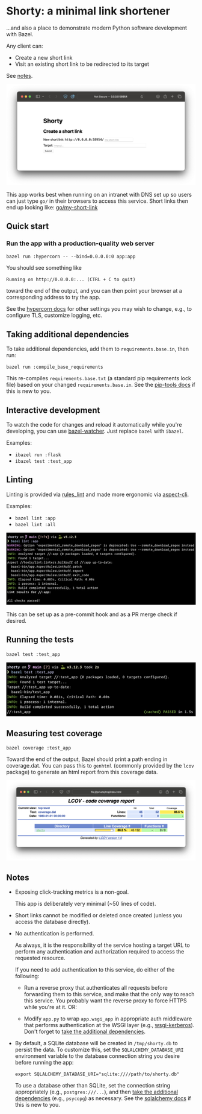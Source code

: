 # Shorty: a minimal link shortener

...and also a place to demonstrate
modern Python software development with Bazel.

Any client can:
* Create a new short link
* Visit an existing short link to be redirected to its target

See [notes](#notes).

![](./screenshot-shorty.png)

This app works best when running on an intranet with DNS set up so users can just type
`go/` in their browsers to access this service. Short links then end up looking like:
[go/my-short-link](https://go/my-short-link)


## Quick start

### Run the app with a production-quality web server

```
bazel run :hypercorn -- --bind=0.0.0.0:0 app:app
```

You should see something like
```
Running on http://0.0.0.0:... (CTRL + C to quit)
```
toward the end of the output, and you can then point your browser
at a corresponding address to try the app.

See the [hypercorn docs](https://hypercorn.readthedocs.io/en/latest/how_to_guides/configuring.html#configuration-options)
for other settings you may wish to change,
e.g., to configure TLS, customize logging, etc.


## Taking additional dependencies

To take additional dependencies, add them to `requirements.base.in`, then run:
```
bazel run :compile_base_requirements
```

This re-compiles `requirements.base.txt` (a standard pip requirements lock file)
based on your changed `requirements.base.in`.
See the [pip-tools docs](https://pip-tools.readthedocs.io) if this is new to you.


## Interactive development

To watch the code for changes and reload it automatically while you're developing,
you can use [bazel-watcher](https://github.com/bazelbuild/bazel-watcher).
Just replace `bazel` with `ibazel`.

Examples:
* `ibazel run :flask`
* `ibazel test :test_app`


## Linting

Linting is provided via [rules_lint](https://github.com/aspect-build/rules_lint)
and made more ergonomic via [aspect-cli](https://github.com/aspect-build/aspect-cli).

Examples:
* `bazel lint :app`
* `bazel lint :all`

![](./screenshot-lint.png)

This can be set up as a pre-commit hook
and as a PR merge check if desired.


## Running the tests

```
bazel test :test_app
```
![](./screenshot-test.png)

## Measuring test coverage

```
bazel coverage :test_app
```

Toward the end of the output, Bazel should print a path ending in coverage.dat.
You can pass this to `genhtml` (commonly provided by the `lcov` package)
to generate an html report from this coverage data.

![](./screenshot-coverage.png)


## Notes

* Exposing click-tracking metrics is a non-goal.

  This app is deliberately very minimal (~50 lines of code).

* Short links cannot be modified or deleted once created
  (unless you access the database directly).

* No authentication is performed.

  As always, it is the responsibility of the service hosting a target URL
  to perform any authentication and authorization required to access the requested resource.

  If you need to add authentication to this service, do either of the following:

  * Run a reverse proxy that authenticates all requests before forwarding them
    to this service, and make that the only way to reach this service.
    You probably want the reverse proxy to force HTTPS while you're at it. OR:

  * Modify `app.py` to wrap `app.wsgi_app` in appropriate auth middleware
    that performs authentication at the WSGI layer
    (e.g., [wsgi-kerberos](https://github.com/deshaw/wsgi-kerberos)).
    Don't forget to [take the additional dependencies](#taking-additional-dependencies).

* By default, a SQLite database will be created in `/tmp/shorty.db` to persist the data.
  To customize this, set the `SQLALCHEMY_DATABASE_URI` environment variable
  to the database connection string you desire before running the app:

  ```
  export SQLALCHEMY_DATABASE_URI="sqlite:////path/to/shorty.db"
  ```

  To use a database other than SQLite, set the connection string appropriately
  (e.g., `postgres:///...`), and then
  [take the additional dependencies](#taking-additional-dependencies) (e.g., `psycopg`) as necessary.
  See the [sqlalchemy docs](https://docs.sqlalchemy.org/en/20/core/engines.html)
  if this is new to you.
